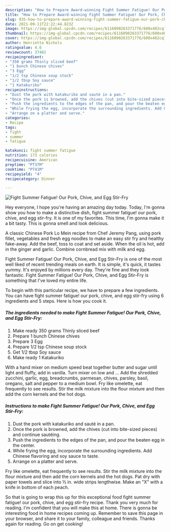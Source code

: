 ```yaml
---
description: "How to Prepare Award-winning Fight Summer Fatigue! Our Pork, Chive, and Egg Stir-Fry"
title: "How to Prepare Award-winning Fight Summer Fatigue! Our Pork, Chive, and Egg Stir-Fry"
slug: 935-how-to-prepare-award-winning-fight-summer-fatigue-our-pork-chive-and-egg-stir-fry
date: 2021-09-11T22:22:44.823Z
image: https://img-global.cpcdn.com/recipes/6116090263371776/680x482cq70/fight-summer-fatigue-our-pork-chive-and-egg-stir-fry-recipe-main-photo.jpg
thumbnail: https://img-global.cpcdn.com/recipes/6116090263371776/680x482cq70/fight-summer-fatigue-our-pork-chive-and-egg-stir-fry-recipe-main-photo.jpg
cover: https://img-global.cpcdn.com/recipes/6116090263371776/680x482cq70/fight-summer-fatigue-our-pork-chive-and-egg-stir-fry-recipe-main-photo.jpg
author: Henrietta Nichols
ratingvalue: 4.6
reviewcount: 37482
recipeingredient:
- "350 grams Thinly sliced beef"
- "1 bunch Chinese chives"
- "3 Egg"
- "1/2 tsp Chinese soup stock"
- "1/2 tbsp Soy sauce"
- "1 Katakuriko"
recipeinstructions:
- "Dust the pork with katakuriko and sauté in a pan."
- "Once the pork is browned, add the chives (cut into bite-sized pieces) and continue sautéing."
- "Push the ingredients to the edges of the pan, and pour the beaten egg in the center."
- "While frying the egg, incorporate the surrounding ingredients. Add Chinese flavoring and soy sauce to taste."
- "Arrange on a platter and serve."
categories:
- Recipe
tags:
- fight
- summer
- fatigue

katakunci: fight summer fatigue 
nutrition: 173 calories
recipecuisine: American
preptime: "PT37M"
cooktime: "PT41M"
recipeyield: "4"
recipecategory: Dinner

---
```



![Fight Summer Fatigue! Our Pork, Chive, and Egg Stir-Fry](https://img-global.cpcdn.com/recipes/6116090263371776/680x482cq70/fight-summer-fatigue-our-pork-chive-and-egg-stir-fry-recipe-main-photo.jpg)

Hey everyone, I hope you're having an amazing day today. Today, I'm gonna show you how to make a distinctive dish, fight summer fatigue! our pork, chive, and egg stir-fry. It is one of my favorites. This time, I'm gonna make it a bit tasty. This is gonna smell and look delicious.

A classic Chinese Pork Lo Mein recipe from Chef Jeremy Pang, using pork fillet, vegetables and fresh egg noodles to make an easy stir fry and healthy fake-away. Add the beef, toss to coat and set aside. When the oil is hot, add in the ginger and garlic. Combine cornbread mix with milk and egg.

Fight Summer Fatigue! Our Pork, Chive, and Egg Stir-Fry is one of the most well liked of recent trending meals on earth. It is simple, it's quick, it tastes yummy. It's enjoyed by millions every day. They're fine and they look fantastic. Fight Summer Fatigue! Our Pork, Chive, and Egg Stir-Fry is something that I've loved my entire life.


To begin with this particular recipe, we have to prepare a few ingredients. You can have fight summer fatigue! our pork, chive, and egg stir-fry using 6 ingredients and 5 steps. Here is how you cook it.

<!--inarticleads1-->

##### The ingredients needed to make Fight Summer Fatigue! Our Pork, Chive, and Egg Stir-Fry:

1. Make ready 350 grams Thinly sliced beef
1. Prepare 1 bunch Chinese chives
1. Prepare 3 Egg
1. Prepare 1/2 tsp Chinese soup stock
1. Get 1/2 tbsp Soy sauce
1. Make ready 1 Katakuriko


With a hand mixer on medium speed beat together butter and sugar until light and fluffy, add in vanilla. Turn mixer on low and … Add the shredded zucchini, garlic, egg, breadcrumbs, parmesan, chives, parsley, basil, oregano, salt and pepper to a medium bowl. Fry like omelette, eat frequently to see results. Stir the milk mixture into the flour mixture and then add the corn kernels and the hot dogs. 

<!--inarticleads2-->

##### Instructions to make Fight Summer Fatigue! Our Pork, Chive, and Egg Stir-Fry:

1. Dust the pork with katakuriko and sauté in a pan.
1. Once the pork is browned, add the chives (cut into bite-sized pieces) and continue sautéing.
1. Push the ingredients to the edges of the pan, and pour the beaten egg in the center.
1. While frying the egg, incorporate the surrounding ingredients. Add Chinese flavoring and soy sauce to taste.
1. Arrange on a platter and serve.


Fry like omelette, eat frequently to see results. Stir the milk mixture into the flour mixture and then add the corn kernels and the hot dogs. Pat dry with paper towels and slice into ½ in. wide strips lengthwise. Make an &#34;X&#34; with a knife in bottom of each peach. 

So that is going to wrap this up for this exceptional food fight summer fatigue! our pork, chive, and egg stir-fry recipe. Thank you very much for reading. I'm confident that you will make this at home. There is gonna be interesting food in home recipes coming up. Remember to save this page in your browser, and share it to your family, colleague and friends. Thanks again for reading. Go on get cooking!
